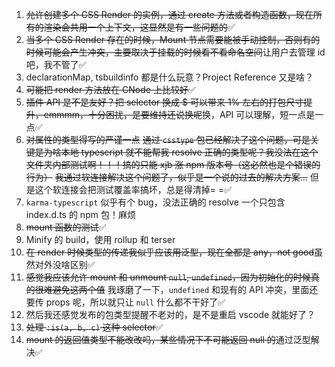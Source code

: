 1. <del>允许创建多个 CSS Render 的实例，通过 create 方法或者构造函数，现在所有的渲染会共用一个上下文，这显然是有一些问题的</del>✅
2. <del>当多个 CSS Render 存在的时候，Mount 节点需要能被手动控制，否则有的时候可能会产生冲突，主要取决于挂载的时候看不看命名空间</del>让用户去管理 id 吧，我不管了✅
3. declarationMap, tsbuildinfo 都是什么玩意？Project Reference 又是啥？
4. <del>可能把 render 方法放在 CNode 上比较好</del>✅
5. <del>插件 API 是不是友好？把 selector 换成 $ 可以带来 1% 左右的打包尺寸提升，emmmm，十分困扰，是要维持还说换呢</del>换，API 可以理解，短一点是一点✅
6. <del>对属性的类型得写的严谨一点</del> <del>通过 `csstype` 包已经解决了这个问题，可是关键是为啥本地 typescript 就不能帮我 resolve 正确的类型呢？我没法在这个文件夹内部测试啊！！！搞的只能 xjb 涨 npm 版本号（这必然也是个错误的行为）</del> <del>我通过软连接解决这个问题了，似乎是一个说的过去的解决方案...</del> 但是这个软连接会把测试覆盖率搞坏，总是得清掉= =✅
7. `karma-typescript` 似乎有个 bug，没法正确的 resolve 一个只包含 index.d.ts 的 npm 包！麻烦
8. <del>mount 函数的测试</del>✅
9. Minify 的 build，使用 rollup 和 terser
10. <del>在 render 时候类型的传递我似乎应该用泛型，现在全都是 any，not good</del>虽然对外没啥区别✅
11. <del>感觉我应该允许 mount 和 unmount `null`, `undefined`，因为初始化的时候真的很难避免这两个值</del> 我琢磨了一下，`undefined` 和现有的 API 冲突，里面还要传 props 呢，所以就只让 `null` 什么都不干好了✅
12. 然后我还感觉发布的包类型提醒不老对的，是不是重启 vscode 就能好了？
13. <del>处理 `:is(a, b, c)` 这种 selector</del>✅
14. <del>mount 的返回值类型不能改改吗，某些情况下不可能返回 null 的</del>通过泛型解决✅